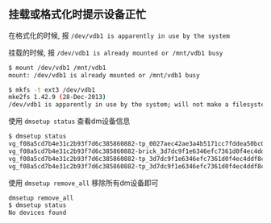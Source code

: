 <a name="ab54e308"></a>
## 挂载或格式化时提示设备正忙

在格式化的时候, 报 `/dev/vdb1 is apparently in use by the system`

挂载的时候, 报 `/dev/vdb1 is already mounted or /mnt/vdb1 busy`

```bash
$ mount /dev/vdb1 /mnt/vdb1
mount: /dev/vdb1 is already mounted or /mnt/vdb1 busy

$ mkfs -t ext3 /dev/vdb1
mke2fs 1.42.9 (28-Dec-2013)
/dev/vdb1 is apparently in use by the system; will not make a filesystem here!
```

使用 `dmsetup status` 查看dm设备信息

```bash
$ dmsetup status
vg_f08a5cd7b4e31c2b93f7d6c385860882-tp_0027aec42ae3a4b5171cc7fddea50bc0: 0 2097152 linear
vg_f08a5cd7b4e31c2b93f7d6c385860882-brick_3d7dc9f1e6346efc7361d0f4ec4ddf8c: 0 4194304 thin 29184 4194303
vg_f08a5cd7b4e31c2b93f7d6c385860882-tp_3d7dc9f1e6346efc7361d0f4ec4ddf8c: 0 4194304 linear
vg_f08a5cd7b4e31c2b93f7d6c385860882-tp_3d7dc9f1e6346efc7361d0f4ec4ddf8c-tpool: 0 4194304 thin-pool 1 10/3072 57/8192 - rw no_discard_passdown queue_if_no_space -
```

使用 `dmsetup remove_all` 移除所有dm设备即可

```bash
dmsetup remove_all
$ dmsetup status
No devices found
```

